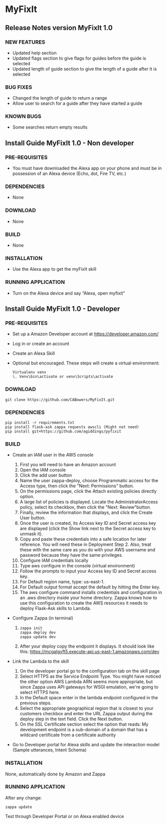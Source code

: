 # MyFixIt

## Release Notes version MyFixIt 1.0
### NEW FEATURES
* Updated help section
* Updated flags section to give flags for guides before the guide is selected
* Updated length of guide section to give the length of a guide after it is selected
### BUG FIXES
* Changed the length of guide to return a range
* Allow user to search for a guide after they have started a guide
### KNOWN BUGS
* Some searches return empty results
	
## Install Guide MyFixIt 1.0 - Non developer
### PRE-REQUISITES
* You must have downloaded the Alexa app on your phone and must be in possession of an Alexa device (Echo, dot, Fire TV, etc.)
### DEPENDENCIES
* None
### DOWNLOAD
* None
### BUILD
* None
### INSTALLATION
* Use the Alexa app to get the myFixIt skill
### RUNNING APPLICATION
* Turn on the Alexa device and say “Alexa, open myfixit”


## Install Guide MyFixIt 1.0 - Developer
### PRE-REQUISITES
* Set up a Amazon Developer account at https://developer.amazon.com/
* Log in or create an account
* Create an Alexa Skill

* Optional but encouraged. These steps will create a virtual environment:
	```Pip install virtualenv
	Virtualenv venv
	\. Venv\bin\activate or venv\Scripts\activate
	```

### DOWNLOAD
`git clone https://github.com/CABowers/MyFixIt.git`

### DEPENDENCIES
```
pip install -r requirements.txt
pip install flask-ask zappa requests awscli (Might not need)
pip install git+https://github.com/agiddings/pyfixit
```
	
### BUILD
* Create an IAM user in the AWS console
	1. First you will need to have an Amazon account
	2. Open the IAM console
	3. Click the add user button
	4. Name the user zappa-deploy, choose Programmatic access for the Access type, then click the "Next: Permissions" button.
	5. On the permissions page, click the Attach existing policies directly option.
	6. A large list of policies is displayed. Locate the AdministratorAccess policy, select its checkbox, then click the "Next: Review"button.
	7. Finally, review the information that displays, and click the Create User button.
	8. Once the user is created, its Access key ID and Secret access key are displayed (click the Show link next to the Secret access key to unmask it).
	9. Copy and paste these credentials into a safe location for later reference. You will need these in Deployment Step 2. Also, treat these with the same care as you do with your AWS username and password because they have the same privileges. 
	10. Configure IAM credentials locally
	11. Type aws configure in the console (virtual environment)
	12. Follow the prompts to input your Access key ID and Secret access key.
	13. For Default region name, type: us-east-1.
	14. For Default output format accept the default by hitting the Enter key.
	15. The aws configure command installs credentials and configuration in an .aws directory inside your home directory. Zappa knows how to use this configuration to create the AWS resources it needs to deploy Flask-Ask skills to Lambda.
	
* Configure Zappa (in terminal)
	1. ```
	   zappa init
	   zappa deploy dev
	   zappa update dev
	   ```
	2. After your deploy copy the endpoint it displays. It should look like this: https://mcgalgvft5.execute-api.us-east-1.amazonaws.com/dev
* Link the Lambda to the skill
	1. On the developer portal go to the configuration tab on the skill page
	2. Select HTTPS as the Service Endpoint Type. You might have noticed the other option AWS Lambda ARN seems more appropriate, but since Zappa uses API gateways for WSGI emulation, we're going to select HTTPS here.
	3. In the Default space enter in the lambda endpoint configured in the previous steps.
	4. Select the appropriate geographical region that is closest to your customers checkbox and enter the URL Zappa output during the deploy step in the text field. Click the Next button.
	5. On the SSL Certificate section select the option that reads: My development endpoint is a sub-domain of a domain that has a wildcard certificate from a certificate authority
* Go to Developer portal for Alexa skills and update the interaction model (Sample utterances, Intent Schema)
### INSTALLATION
None, automatically done by Amazon and Zappa	
### RUNNING APPLICATION
After any change:
```
zappa update
```
Test through Developer Portal or on Alexa enabled device
